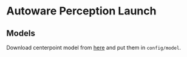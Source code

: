 # Autoware Perception Launch

## Models

Download centerpoint model from [here](https://github.com/autowarefoundation/autoware.universe/tree/main/perception/lidar_centerpoint) and put them in `config/model`.